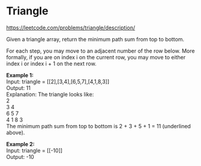 # Triangle
https://leetcode.com/problems/triangle/description/

Given a triangle array, return the minimum path sum from top to bottom.

For each step, you may move to an adjacent number of the row below. More formally, if you are on index i on the current row, you may move to either index i or index i + 1 on the next row.

<b>Example 1:</b>\
Input: triangle = [[2],[3,4],[6,5,7],[4,1,8,3]]\
Output: 11\
Explanation: The triangle looks like:\
   2\
  3 4\
 6 5 7\
4 1 8 3\
The minimum path sum from top to bottom is 2 + 3 + 5 + 1 = 11 (underlined above).

<b>Example 2:</b>\
Input: triangle = [[-10]]\
Output: -10